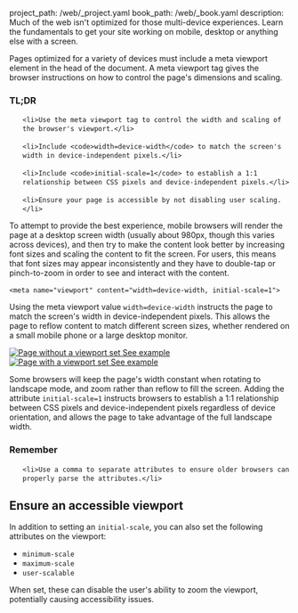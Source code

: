 project_path: /web/_project.yaml
book_path: /web/_book.yaml
description: Much of the web isn't optimized for those multi-device experiences. Learn the fundamentals to get your site working on mobile, desktop or anything else with a screen.

<p class="intro">
  Pages optimized for a variety of devices must include a meta viewport element in the head of the document.  A meta viewport tag gives the browser instructions on how to control the page's dimensions and scaling.
</p>
















<div class="wf-highlight-list wf-highlight-list--learning" markdown="1">
  <h3 class="wf-highlight-list__title">TL;DR</h3>

  
  <ul class="wf-highlight-list__list">
    
    <li>Use the meta viewport tag to control the width and scaling of the browser's viewport.</li>
    
    <li>Include <code>width=device-width</code> to match the screen's width in device-independent pixels.</li>
    
    <li>Include <code>initial-scale=1</code> to establish a 1:1 relationship between CSS pixels and device-independent pixels.</li>
    
    <li>Ensure your page is accessible by not disabling user scaling.</li>
    
  </ul>
  
</div>



To attempt to provide the best experience, mobile browsers will render
the page at a desktop screen width (usually about 980px, though this varies
across devices), and then try to make the content look better by increasing
font sizes and scaling the content to fit the screen.  For users, this means
that font sizes may appear inconsistently and they have to double-tap or
pinch-to-zoom in order to see and interact with the content.

<div class="highlight"><pre><code class="language-html" data-lang="html"><span class="nt">&lt;meta</span> <span class="na">name=</span><span class="s">&quot;viewport&quot;</span> <span class="na">content=</span><span class="s">&quot;width=device-width, initial-scale=1&quot;</span><span class="nt">&gt;</span></code></pre></div>


Using the meta viewport value `width=device-width` instructs the page to match
the screen's width in device-independent pixels. This allows the page to reflow
content to match different screen sizes, whether rendered on a small mobile
phone or a large desktop monitor.

<div class="mdl-grid">
  <div class="mdl-cell mdl-cell--6-col">
    <a href="/web/resources/samples/fundamentals/design-and-ui/responsive/fundamentals/vp-no.html">
      <img src="imgs/no-vp.png" class="smaller-img" srcset="imgs/no-vp.png 1x, imgs/no-vp-2x.png 2x" alt="Page without a viewport set">
      See example
    </a>
  </div>

  <div class="mdl-cell mdl-cell--6-col">
    <a href="/web/resources/samples/fundamentals/design-and-ui/responsive/fundamentals/vp.html">
      <img src="imgs/vp.png" class="smaller-img"  srcset="imgs/vp.png 1x, imgs/vp-2x.png 2x" alt="Page with a viewport set">
      See example
    </a>
  </div>
</div>

Some browsers will keep the page's width constant when rotating to landscape
mode, and zoom rather than reflow to fill the screen. Adding the attribute
`initial-scale=1` instructs browsers to establish a 1:1 relationship between CSS
pixels and device-independent pixels regardless of device orientation, and
allows the page to take advantage of the full landscape width.




















<div class="wf-highlight-list wf-highlight-list--remember" markdown="1">
  <h3 class="wf-highlight-list__title">Remember</h3>

  
  <ul class="wf-highlight-list__list">
    
    <li>Use a comma to separate attributes to ensure older browsers can properly parse the attributes.</li>
    
  </ul>
  
</div>



## Ensure an accessible viewport

In addition to setting an `initial-scale`, you can also set the following attributes on the viewport:

* `minimum-scale`
* `maximum-scale`
* `user-scalable`

When set, these can disable the user's ability to zoom the viewport, potentially causing accessibility issues.



